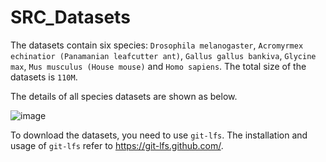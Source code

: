 # SRC_Datasets

The datasets contain six species: `Drosophila melanogaster`, `Acromyrmex echinatior (Panamanian leafcutter ant)`, `Gallus gallus bankiva`, `Glycine max`, `Mus musculus (House mouse)` and `Homo sapiens`. The total size of the datasets is `110M`.

The details of all species datasets are shown as below.

![image](https://user-images.githubusercontent.com/46807118/114845071-0117cd80-9e0e-11eb-953c-8db69acdcf54.png)


To download the datasets, you need to use `git-lfs`. The installation and usage of `git-lfs` refer to https://git-lfs.github.com/.
